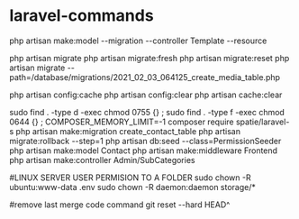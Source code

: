 # laravel-commands

php artisan make:model --migration --controller Template --resource

php artisan migrate
php artisan migrate:fresh
php artisan migrate:reset
php artisan migrate --path=/database/migrations/2021_02_03_064125_create_media_table.php

php artisan config:cache
php artisan config:clear
php artisan cache:clear


sudo find . -type d -exec chmod 0755 {} \;
sudo find . -type f -exec chmod 0644 {} \;
COMPOSER_MEMORY_LIMIT=-1 composer require spatie/laravel-s
php artisan make:migration create_contact_table
php artisan migrate:rollback --step=1
php artisan db:seed --class=PermissionSeeder
php artisan make:model Contact
php artisan make:middleware Frontend
php artisan make:controller Admin/SubCategories


#LINUX SERVER USER PERMISION TO A FOLDER
sudo chown -R ubuntu:www-data .env
sudo chown -R daemon:daemon storage/*


#remove last merge code command
git reset --hard HEAD^
